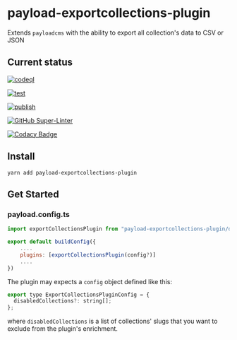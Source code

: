 # payload-exportcollections-plugin

Extends `payloadcms` with the ability to export all collection's data to CSV or JSON

## Current status

[![codeql](https://github.com/finkinfridom/payload-exportcollections-plugin/actions/workflows/codeql.yml/badge.svg)](https://github.com/finkinfridom/payload-exportcollections-plugin/actions/workflows/codeql.yml)

[![test](https://github.com/finkinfridom/payload-exportcollections-plugin/actions/workflows/test.yml/badge.svg)](https://github.com/finkinfridom/payload-exportcollections-plugin/actions/workflows/test.yml)

[![publish](https://github.com/finkinfridom/payload-exportcollections-plugin/actions/workflows/publish.yml/badge.svg)](https://github.com/finkinfridom/payload-exportcollections-plugin/actions/workflows/publish.yml)

[![GitHub Super-Linter](https://github.com/finkinfridom/payload-exportcollections-plugin/workflows/Lint%20Code%20Base/badge.svg)](https://github.com/finkinfridom/payload-exportcollections-plugin/actions/workflows/linter.yml)

[![Codacy Badge](https://app.codacy.com/project/badge/Grade/4d0eff40f92741f5a2e85a917597b0ec)](https://app.codacy.com/gh/finkinfridom/payload-exportcollections-plugin/dashboard?utm_source=gh&utm_medium=referral&utm_content=&utm_campaign=Badge_grade)

## Install

`yarn add payload-exportcollections-plugin`

## Get Started

### payload.config.ts

```js
import exportCollectionsPlugin from "payload-exportcollections-plugin/dist/plugins";

export default buildConfig({
    ....
    plugins: [exportCollectionsPlugin(config?)]
    ....
})
```

The plugin may expects a `config` object defined like this:

```js
export type ExportCollectionsPluginConfig = {
  disabledCollections?: string[];
};
```

where `disabledCollections` is a list of collections' slugs that you want to exclude from the plugin's enrichment.
